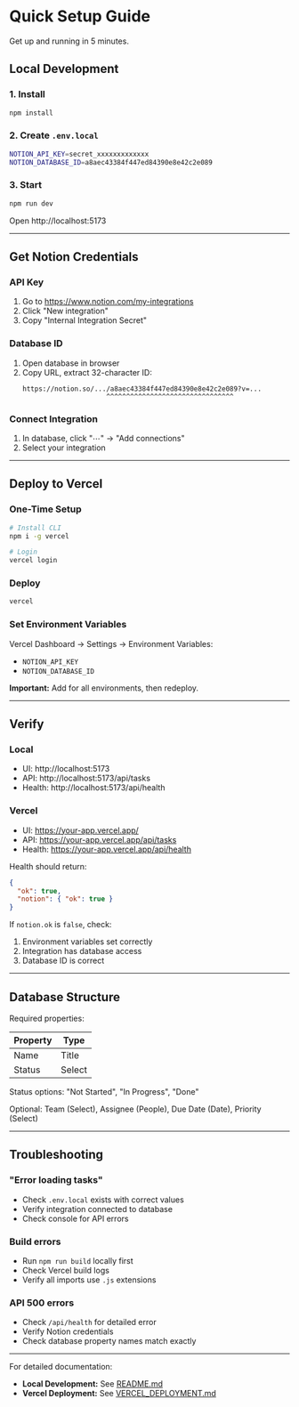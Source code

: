 # Quick Setup Guide

Get up and running in 5 minutes.

## Local Development

### 1. Install
```bash
npm install
```

### 2. Create `.env.local`
```bash
NOTION_API_KEY=secret_xxxxxxxxxxxxx
NOTION_DATABASE_ID=a8aec43384f447ed84390e8e42c2e089
```

### 3. Start
```bash
npm run dev
```

Open http://localhost:5173

---

## Get Notion Credentials

### API Key
1. Go to https://www.notion.com/my-integrations
2. Click "New integration"
3. Copy "Internal Integration Secret"

### Database ID
1. Open database in browser
2. Copy URL, extract 32-character ID:
   ```
   https://notion.so/.../a8aec43384f447ed84390e8e42c2e089?v=...
                        ^^^^^^^^^^^^^^^^^^^^^^^^^^^^^^^^
   ```

### Connect Integration
1. In database, click "⋯" → "Add connections"
2. Select your integration

---

## Deploy to Vercel

### One-Time Setup
```bash
# Install CLI
npm i -g vercel

# Login
vercel login
```

### Deploy
```bash
vercel
```

### Set Environment Variables
Vercel Dashboard → Settings → Environment Variables:
- `NOTION_API_KEY`
- `NOTION_DATABASE_ID`

**Important:** Add for all environments, then redeploy.

---

## Verify

### Local
- UI: http://localhost:5173
- API: http://localhost:5173/api/tasks
- Health: http://localhost:5173/api/health

### Vercel
- UI: https://your-app.vercel.app/
- API: https://your-app.vercel.app/api/tasks
- Health: https://your-app.vercel.app/api/health

Health should return:
```json
{
  "ok": true,
  "notion": { "ok": true }
}
```

If `notion.ok` is `false`, check:
1. Environment variables set correctly
2. Integration has database access
3. Database ID is correct

---

## Database Structure

Required properties:

| Property | Type   |
|----------|--------|
| Name     | Title  |
| Status   | Select |

Status options: "Not Started", "In Progress", "Done"

Optional: Team (Select), Assignee (People), Due Date (Date), Priority (Select)

---

## Troubleshooting

### "Error loading tasks"
- Check `.env.local` exists with correct values
- Verify integration connected to database
- Check console for API errors

### Build errors
- Run `npm run build` locally first
- Check Vercel build logs
- Verify all imports use `.js` extensions

### API 500 errors
- Check `/api/health` for detailed error
- Verify Notion credentials
- Check database property names match exactly

---

For detailed documentation:
- **Local Development:** See [README.md](README.md)
- **Vercel Deployment:** See [VERCEL_DEPLOYMENT.md](VERCEL_DEPLOYMENT.md)

